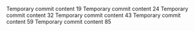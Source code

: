 Temporary commit content 19
Temporary commit content 24
Temporary commit content 32
Temporary commit content 43
Temporary commit content 59
Temporary commit content 85
